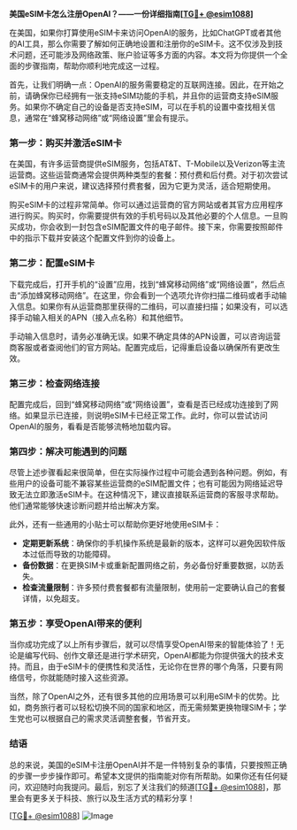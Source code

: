 **美国eSIM卡怎么注册OpenAI？——一份详细指南[[TG💪+ @esim1088](https://t.me/s/esim1088)]**

在美国，如果你打算使用eSIM卡来访问OpenAI的服务，比如ChatGPT或者其他的AI工具，那么你需要了解如何正确地设置和注册你的eSIM卡。这不仅涉及到技术问题，还可能涉及网络政策、账户验证等多方面的内容。本文将为你提供一个全面的步骤指南，帮助你顺利地完成这一过程。

首先，让我们明确一点：OpenAI的服务需要稳定的互联网连接。因此，在开始之前，请确保你已经拥有一张支持eSIM功能的手机，并且你的运营商支持eSIM服务。如果你不确定自己的设备是否支持eSIM，可以在手机的设置中查找相关信息，通常在“蜂窝移动网络”或“网络设置”里会有提示。

### **第一步：购买并激活eSIM卡**

在美国，有许多运营商提供eSIM服务，包括AT&T、T-Mobile以及Verizon等主流运营商。这些运营商通常会提供两种类型的套餐：预付费和后付费。对于初次尝试eSIM卡的用户来说，建议选择预付费套餐，因为它更为灵活，适合短期使用。

购买eSIM卡的过程非常简单。你可以通过运营商的官方网站或者其官方应用程序进行购买。购买时，你需要提供有效的手机号码以及其他必要的个人信息。一旦购买成功，你会收到一封包含eSIM配置文件的电子邮件。接下来，你需要按照邮件中的指示下载并安装这个配置文件到你的设备上。

### **第二步：配置eSIM卡**

下载完成后，打开手机的“设置”应用，找到“蜂窝移动网络”或“网络设置”，然后点击“添加蜂窝移动网络”。在这里，你会看到一个选项允许你扫描二维码或者手动输入信息。如果你有从运营商那里获得的二维码，可以直接扫描；如果没有，可以选择手动输入相关的APN（接入点名称）和其他细节。

手动输入信息时，请务必准确无误。如果不确定具体的APN设置，可以咨询运营商客服或者查阅他们的官方网站。配置完成后，记得重启设备以确保所有更改生效。

### **第三步：检查网络连接**

配置完成后，回到“蜂窝移动网络”或“网络设置”，查看是否已经成功连接到了网络。如果显示已连接，则说明eSIM卡已经正常工作。此时，你可以尝试访问OpenAI的服务，看看是否能够流畅地加载内容。

### **第四步：解决可能遇到的问题**

尽管上述步骤看起来很简单，但在实际操作过程中可能会遇到各种问题。例如，有些用户的设备可能不兼容某些运营商的eSIM配置文件；也有可能因为网络延迟导致无法立即激活eSIM卡。在这种情况下，建议直接联系运营商的客服寻求帮助。他们通常能够快速诊断问题并给出解决方案。

此外，还有一些通用的小贴士可以帮助你更好地使用eSIM卡：

- **定期更新系统**：确保你的手机操作系统是最新的版本，这样可以避免因软件版本过低而导致的功能障碍。
- **备份数据**：在更换SIM卡或重新配置网络之前，务必备份好重要数据，以防丢失。
- **检查流量限制**：许多预付费套餐都有流量限制，使用前一定要确认自己的套餐详情，以免超支。

### **第五步：享受OpenAI带来的便利**

当你成功完成了以上所有步骤后，就可以尽情享受OpenAI带来的智能体验了！无论是编写代码、创作文章还是进行学术研究，OpenAI都能为你提供强大的技术支持。而且，由于eSIM卡的便携性和灵活性，无论你在世界的哪个角落，只要有网络信号，你就能随时接入这些资源。

当然，除了OpenAI之外，还有很多其他的应用场景可以利用eSIM卡的优势。比如，商务旅行者可以轻松切换不同的国家和地区，而无需频繁更换物理SIM卡；学生党也可以根据自己的需求灵活调整套餐，节省开支。

### **结语**

总的来说，美国的eSIM卡注册OpenAI并不是一件特别复杂的事情，只要按照正确的步骤一步步操作即可。希望本文提供的指南能对你有所帮助。如果你还有任何疑问，欢迎随时向我提问。最后，别忘了关注我们的频道[[TG💪+ @esim1088](https://t.me/s/esim1088)]，那里会有更多关于科技、旅行以及生活方式的精彩分享！

[[TG💪+ @esim1088](https://t.me/s/esim1088)] ![Image](https://i.postimg.cc/4NQfJmqS/Snipaste-2025-05-13-00-14-12.png)